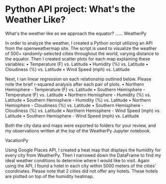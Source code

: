 # Python API project: What's the Weather Like?

What's the weather like as we approach the equator?
......
WeatherPy

In order to analyze the weather, I created a Python script utilizing an API from the openweathermap site. The script is used to visualize the weather of 500+ randomly-selected cities throughout the world, varying distance to the equator. Then I created scatter plots for each map explaining these variables:
•	Temperature (F) vs. Latitude
•	Humidity (%) vs. Latitude
•	Cloudiness (%) vs. Latitude
•	Wind Speed (mph) vs. Latitude

Next, I ran linear regression on each relationship outlined below. Please note the brief r-squared analysis after each pair of plots. 
•	Northern Hemisphere - Temperature (F) vs. Latitude
•	Southern Hemisphere - Temperature (F) vs. Latitude
•	Northern Hemisphere - Humidity (%) vs. Latitude
•	Southern Hemisphere - Humidity (%) vs. Latitude
•	Northern Hemisphere - Cloudiness (%) vs. Latitude
•	Southern Hemisphere - Cloudiness (%) vs. Latitude
•	Northern Hemisphere - Wind Speed (mph) vs. Latitude
•	Southern Hemisphere - Wind Speed (mph) vs. Latitude

Both the city data and maps were exported to folders for your review, and my observations written at the top of the WeatherPy Jupyter notebook. 

VacationPy

Using Google Places API, I created a heat map that displays the humidity for every city from WeatherPy. Then I narrowed down the DataFrame to find my ideal weather conditions to determine where I would like to visit. Again using the API, I found a hotel in each city within 5000 meters of the cities’ coordinates. Please note that 2 cities did not offer any hotels. These hotels are plotted on top of the humidity heatmap. 



